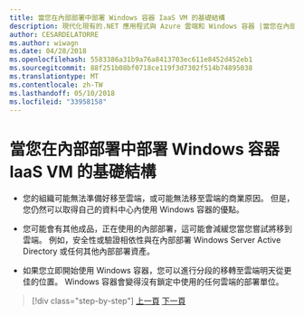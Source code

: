 ```yaml
---
title: 當您在內部部署中部署 Windows 容器 IaaS VM 的基礎結構
description: 現代化現有的.NET 應用程式與 Azure 雲端和 Windows 容器 |當您在內部部署中部署 Windows 容器 IaaS VM 的基礎結構
author: CESARDELATORRE
ms.author: wiwagn
ms.date: 04/28/2018
ms.openlocfilehash: 5583386a31b9a76a8413703ec611e8452d452eb1
ms.sourcegitcommit: 88f251b08bf0718ce119f3d7302f514b74895038
ms.translationtype: MT
ms.contentlocale: zh-TW
ms.lasthandoff: 05/10/2018
ms.locfileid: "33958158"
---
```

# <a name="when-to-deploy-windows-containers-in-your-on-premises-iaas-vm-infrastructure"></a>當您在內部部署中部署 Windows 容器 IaaS VM 的基礎結構

-   您的組織可能無法準備好移至雲端，或可能無法移至雲端的商業原因。 但是，您仍然可以取得自己的資料中心內使用 Windows 容器的優點。

-   您可能會有其他成品，正在使用的內部部署，這可能會減緩您當您嘗試將移到雲端。 例如，安全性或驗證相依性與在內部部署 Windows Server Active Directory 或任何其他內部部署資產。

-   如果您立即開始使用 Windows 容器，您可以進行分段的移轉至雲端明天從更佳的位置。 Windows 容器會變得沒有鎖定中使用的任何雲端的部署單位。

>[!div class="step-by-step"]
[上一頁](when-not-to-deploy-to-windows-containers.md)
[下一頁](when-to-deploy-windows-containers-to-azure-vms-iaas-cloud.md)
